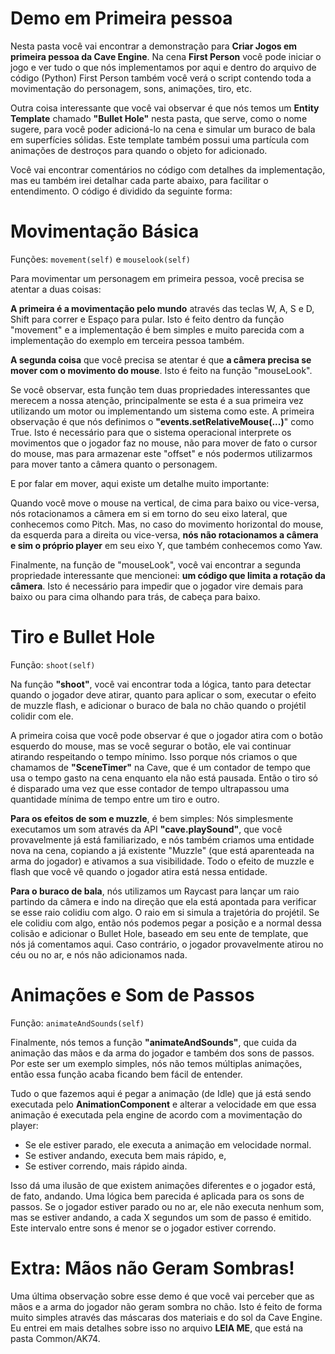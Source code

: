 # Demo em Primeira pessoa
Nesta pasta você vai encontrar a demonstração para **Criar Jogos em primeira pessoa da Cave Engine**. Na cena **First Person** você pode iniciar o jogo e ver tudo o que nós implementamos por aqui e dentro do arquivo de código (Python) First Person também você verá o script contendo toda a movimentação do personagem, sons, animações, tiro, etc. 

Outra coisa interessante que você vai observar é que nós temos um **Entity Template** chamado **"Bullet Hole"** nesta pasta, que serve, como o nome sugere, para você poder adicioná-lo na cena e simular um buraco de bala em superfícies sólidas. Este template também possui uma partícula com animações de destroços para quando o objeto for adicionado.

Você vai encontrar comentários no código com detalhes da implementação, mas eu também irei detalhar cada parte abaixo, para facilitar o entendimento. O código é dividido da seguinte forma:

# Movimentação Básica
Funções: `movement(self)` e `mouselook(self)`

Para movimentar um personagem em primeira pessoa, você precisa se atentar a duas coisas: 

**A primeira é a movimentação pelo mundo** através das teclas W, A, S e D, Shift para correr e Espaço para pular. Isto é feito dentro da função "movement" e a implementação é bem simples e muito parecida com a implementação do exemplo em terceira pessoa também. 

**A segunda coisa** que você precisa se atentar é que **a câmera precisa se mover com o movimento do mouse**. Isto é feito na função "mouseLook". 

Se você observar, esta função tem duas propriedades interessantes que merecem a nossa atenção, principalmente se esta é a sua primeira vez utilizando um motor ou implementando um sistema como este. A primeira observação é que nós definimos o **"events.setRelativeMouse(...)**" como True. Isto é necessário para que o sistema operacional interprete os movimentos que o jogador faz no mouse, não para mover de fato o cursor do mouse, mas para armazenar este "offset" e nós podermos utilizarmos para mover tanto a câmera quanto o personagem. 

E por falar em mover, aqui existe um detalhe muito importante: 

Quando você move o mouse na vertical, de cima para baixo ou vice-versa, nós rotacionamos a câmera em si em torno do seu eixo lateral, que conhecemos como Pitch. Mas, no caso do movimento horizontal do mouse, da esquerda para a direita ou vice-versa, **nós não rotacionamos a câmera e sim o próprio player** em seu eixo Y, que também conhecemos como Yaw. 

Finalmente, na função de "mouseLook", você vai encontrar a segunda propriedade interessante que mencionei: **um código que limita a rotação da câmera**. Isto é necessário para impedir que o jogador vire demais para baixo ou para cima olhando para trás, de cabeça para baixo.

# Tiro e Bullet Hole
Função: `shoot(self)`

Na função **"shoot"**, você vai encontrar toda a lógica, tanto para detectar quando o jogador deve atirar, quanto para aplicar o som, executar o efeito de muzzle flash, e adicionar o buraco de bala no chão quando o projétil colidir com ele. 

A primeira coisa que você pode observar é que o jogador atira com o botão esquerdo do mouse, mas se você segurar o botão, ele vai continuar atirando respeitando o tempo mínimo. Isso porque nós criamos o que chamamos de **"SceneTimer"** na Cave, que é um contador de tempo que usa o tempo gasto na cena enquanto ela não está pausada. Então o tiro só é disparado uma vez que esse contador de tempo ultrapassou uma quantidade mínima de tempo entre um tiro e outro. 

**Para os efeitos de som e muzzle**, é bem simples: Nós simplesmente executamos um som através da API **"cave.playSound"**, que você provavelmente já está familiarizado, e nós também criamos uma entidade nova na cena, copiando a já existente "Muzzle" (que está aparenteada na arma do jogador) e ativamos a sua visibilidade. Todo o efeito de muzzle e flash que você vê quando o jogador atira está nessa entidade. 

**Para o buraco de bala**, nós utilizamos um Raycast para lançar um raio partindo da câmera e indo na direção que ela está apontada para verificar se esse raio colidiu com algo. O raio em si simula a trajetória do projétil. Se ele colidiu com algo, então nós podemos pegar a posição e a normal dessa colisão e adicionar o Bullet Hole, baseado em seu ente de template, que nós já comentamos aqui. Caso contrário, o jogador provavelmente atirou no céu ou no ar, e nós não adicionamos nada.

# Animações e Som de Passos
Função: `animateAndSounds(self)`

Finalmente, nós temos a função **"animateAndSounds"**, que cuida da animação das mãos e da arma do jogador e também dos sons de passos. Por este ser um exemplo simples, nós não temos múltiplas animações, então essa função acaba ficando bem fácil de entender. 

Tudo o que fazemos aqui é pegar a animação (de Idle) que já está sendo executada pelo **AnimationComponent** e alterar a velocidade em que essa animação é executada pela engine de acordo com a movimentação do player:
* Se ele estiver parado, ele executa a animação em velocidade normal. 
* Se estiver andando, executa bem mais rápido, e,
* Se estiver correndo, mais rápido ainda. 

Isso dá uma ilusão de que existem animações diferentes e o jogador está, de fato, andando. Uma lógica bem parecida é aplicada para os sons de passos. Se o jogador estiver parado ou no ar, ele não executa nenhum som, mas se estiver andando, a cada X segundos um som de passo é emitido. Este intervalo entre sons é menor se o jogador estiver correndo.

# Extra: Mãos não Geram Sombras!
Uma última observação sobre esse demo é que você vai perceber que as mãos e a arma do jogador não geram sombra no chão. Isto é feito de forma muito simples através das máscaras dos materiais e do sol da Cave Engine. Eu entrei em mais detalhes sobre isso no arquivo **LEIA ME**, que está na pasta Common/AK74.